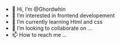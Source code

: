 - 👋 Hi, I’m @Ghordwhin
- 👀 I’m interested in frontend developement
- 🌱 I’m currently learning Html and css
- 💞️ I’m looking to collaborate on ...
- 📫 How to reach me ...

<!---
Ghordwhin/Ghordwhin is a ✨ special ✨ repository because its `README.md` (this file) appears on your GitHub profile.
You can click the Preview link to take a look at your changes.
--->
